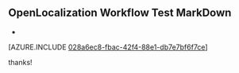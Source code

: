 ## OpenLocalization Workflow Test MarkDown
* 

[AZURE.INCLUDE [028a6ec8-fbac-42f4-88e1-db7e7bf6f7ce](calleeMd1.md)]

 
thanks!